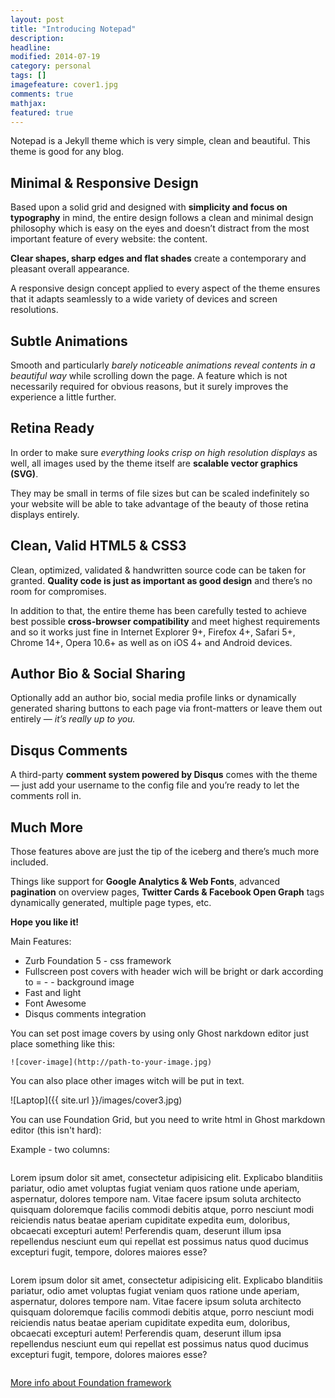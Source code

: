 ```yaml
---
layout: post
title: "Introducing Notepad"
description: 
headline: 
modified: 2014-07-19
category: personal
tags: []
imagefeature: cover1.jpg
comments: true
mathjax: 
featured: true
---
```


Notepad is a Jekyll theme which is very simple, clean and beautiful. This theme is good for any blog.

## Minimal & Responsive Design

Based upon a solid grid and designed with **simplicity and focus on typography** in mind, the entire design follows a clean and minimal design philosophy which is easy on the eyes and doesn’t distract from the most important feature of every website: the content.

**Clear shapes, sharp edges and flat shades** create a contemporary and pleasant overall appearance.

A responsive design concept applied to every aspect of the theme ensures that it adapts seamlessly to a wide variety of devices and screen resolutions.

## Subtle Animations

Smooth and particularly *barely noticeable animations reveal contents in a beautiful way* while scrolling down the page. A feature which is not necessarily required for obvious reasons, but it surely improves the experience a little further.

## Retina Ready

In order to make sure *everything looks crisp on high resolution displays* as well, all images used by the theme itself are **scalable vector graphics (SVG)**.

They may be small in terms of file sizes but can be scaled indefinitely so your website will be able to take advantage of the beauty of those retina displays entirely.

## Clean, Valid HTML5 & CSS3

Clean, optimized, validated & handwritten source code can be taken for granted. **Quality code is just as important as good design** and there’s no room for compromises.

In addition to that, the entire theme has been carefully tested to achieve best possible **cross-browser compatibility** and meet highest requirements and so it works just fine in Internet Explorer 9+, Firefox 4+, Safari 5+, Chrome 14+, Opera 10.6+ as well as on iOS 4+ and Android devices.

## Author Bio & Social Sharing

Optionally add an author bio, social media profile links or dynamically generated sharing buttons to each page via front-matters or leave them out entirely — *it’s really up to you.*

## Disqus Comments

A third-party **comment system powered by Disqus** comes with the theme — just add your username to the config file and you’re ready to let the comments roll in.

## Much More

Those features above are just the tip of the iceberg and there’s much more included.

Things like support for **Google Analytics & Web Fonts**, advanced **pagination** on overview pages, **Twitter Cards & Facebook Open Graph** tags dynamically generated, multiple page types, etc.

**Hope you like it!**

Main Features:

- Zurb Foundation 5 - css framework
- Fullscreen post covers with header wich will be bright or dark according to = - - background image
- Fast and light
- Font Awesome
- Disqus comments integration

You can set post image covers by using only Ghost narkdown editor just place something like this:

    ![cover-image](http://path-to-your-image.jpg)

You can also place other images witch will be put in text.

![Laptop]({{ site.url }}/images/cover3.jpg)

You can use Foundation Grid, but you need to write html in Ghost markdown editor (this isn't hard):

Example - two columns:

<div class="row">
    <div class="small-12 medium-6 columns">
        <p>Lorem ipsum dolor sit amet, consectetur adipisicing elit. Explicabo blanditiis pariatur, odio amet voluptas fugiat veniam quos ratione unde aperiam, aspernatur, dolores tempore nam. Vitae facere ipsum soluta architecto quisquam doloremque facilis commodi debitis atque, porro nesciunt modi reiciendis natus beatae aperiam cupiditate expedita eum, doloribus, obcaecati excepturi autem! Perferendis quam, deserunt illum ipsa repellendus nesciunt eum qui repellat est possimus natus quod ducimus excepturi fugit, tempore, dolores maiores esse?</p>
    </div>
    <div class="small-12 medium-6 columns">
        <p>Lorem ipsum dolor sit amet, consectetur adipisicing elit. Explicabo blanditiis pariatur, odio amet voluptas fugiat veniam quos ratione unde aperiam, aspernatur, dolores tempore nam. Vitae facere ipsum soluta architecto quisquam doloremque facilis commodi debitis atque, porro nesciunt modi reiciendis natus beatae aperiam cupiditate expedita eum, doloribus, obcaecati excepturi autem! Perferendis quam, deserunt illum ipsa repellendus nesciunt eum qui repellat est possimus natus quod ducimus excepturi fugit, tempore, dolores maiores esse?</p>
    </div>
</div>

[More info about Foundation framework](http://foundation.zurb.com/docs/)